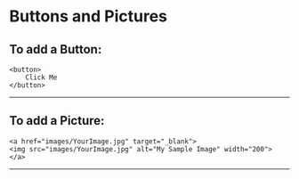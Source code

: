 # Buttons and Pictures

## To add a Button:
```
<button>
	Click Me
</button>
```

---

## To add a Picture:
```
<a href="images/YourImage.jpg" target="_blank">
<img src="images/YourImage.jpg" alt="My Sample Image" width="200">
</a>
```

---